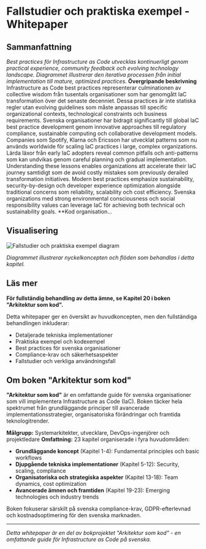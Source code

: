 # Fallstudier och praktiska exempel - Whitepaper

## Sammanfattning

*Best practices för Infrastructure as Code utvecklas kontinuerligt genom practical experience, community feedback och evolving technology landscape. Diagrammet illustrerar den iterativa processen från initial implementation till mature, optimized practices.* **Övergripande beskrivning** Infrastructure as Code best practices representerar culminationen av collective wisdom från tusentals organisationer som har genomgått IaC transformation över det senaste decenniet. Dessa practices är inte statiska regler utan evolving guidelines som måste anpassas till specific organizational contexts, technological constraints och business requirements. Svenska organisationer har bidragit significantly till global IaC best practice development genom innovative approaches till regulatory compliance, sustainable computing och collaborative development models. Companies som Spotify, Klarna och Ericsson har utvecklat patterns som nu används worldwide för scaling IaC practices i large, complex organizations. Lärda läxor från early IaC adopters reveal common pitfalls och anti-patterns som kan undvikas genom careful planning och gradual implementation. Understanding these lessons enables organizations att accelerate their IaC journey samtidigt som de avoid costly mistakes som previously derailed transformation initiatives. Modern best practices emphasize sustainability, security-by-design och developer experience optimization alongside traditional concerns som reliability, scalability och cost efficiency. Svenska organizations med strong environmental consciousness och social responsibility values can leverage IaC för achieving both technical och sustainability goals. **Kod organisation...

## Visualisering

![Fallstudier och praktiska exempel diagram](../docs/images/diagram_20_kapitel19.png)

*Diagrammet illustrerar nyckelkoncepten och flöden som behandlas i detta kapitel.*

## Läs mer

**För fullständig behandling av detta ämne, se Kapitel 20 i boken "Arkitektur som kod".**

Detta whitepaper ger en översikt av huvudkoncepten, men den fullständiga behandlingen inkluderar:
- Detaljerade tekniska implementationer
- Praktiska exempel och kodexempel
- Best practices för svenska organisationer
- Compliance-krav och säkerhetsaspekter
- Fallstudier och verkliga användningsfall

## Om boken "Arkitektur som kod"

**"Arkitektur som kod"** är en omfattande guide för svenska organisationer som vill implementera Infrastructure as Code (IaC). Boken täcker hela spektrumet från grundläggande principer till avancerade implementationsstrategier, organisatoriska förändringar och framtida teknologitrender.

**Målgrupp:** Systemarkitekter, utvecklare, DevOps-ingenjörer och projektledare
**Omfattning:** 23 kapitel organiserade i fyra huvudområden:
- **Grundläggande koncept** (Kapitel 1-4): Fundamental principles och basic workflows
- **Djupgående tekniska implementationer** (Kapitel 5-12): Security, scaling, compliance
- **Organisatoriska och strategiska aspekter** (Kapitel 13-18): Team dynamics, cost optimization
- **Avancerade ämnen och framtiden** (Kapitel 19-23): Emerging technologies och industry trends

Boken fokuserar särskilt på svenska compliance-krav, GDPR-efterlevnad och kostnadsoptimering för den svenska marknaden.

---

*Detta whitepaper är en del av bokprojektet "Arkitektur som kod" - en omfattande guide för Infrastructure as Code på svenska.*

